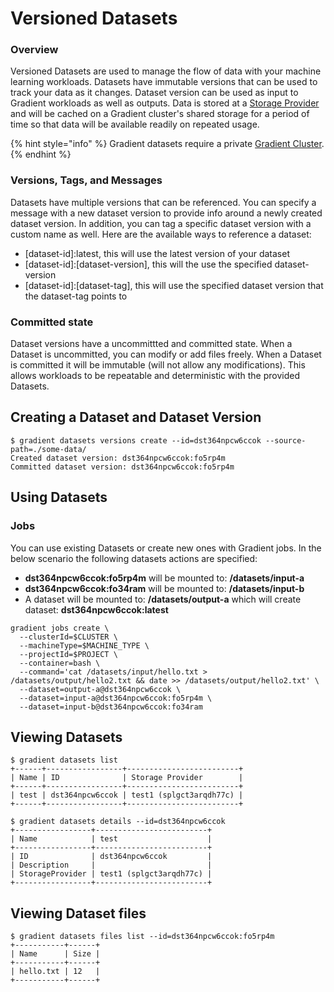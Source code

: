 # Versioned Datasets

### Overview

Versioned Datasets are used to manage the flow of data with your machine learning workloads. Datasets have immutable versions that can be used to track your data as it changes. Dataset version can be used as input to Gradient workloads as well as outputs. Data is stored at a [Storage Provider](storage-providers.md) and will be cached on a Gradient cluster's shared storage for a period of time so that data will be available readily on repeated usage.

{% hint style="info" %}
Gradient datasets require a private [Gradient Cluster](../../gradient-private-cloud/about/).
{% endhint %}

### Versions, Tags, and Messages

Datasets have multiple versions that can be referenced. You can specify a message with a new dataset version to provide info around a newly created dataset version. In addition, you can tag a specific dataset version with a custom name as well. Here are the available ways to reference a dataset:

* \[dataset-id\]:latest, this will use the latest version of your dataset
* \[dataset-id\]:\[dataset-version\], this will the use the specified dataset-version
* \[dataset-id\]:\[dataset-tag\], this will use the specified  dataset version that the dataset-tag points to

### Committed state

Dataset versions have a uncommittted and committed state. When a Dataset is uncommitted, you can modify or add files freely. When a Dataset is committed it will be immutable \(will not allow any modifications\). This allows workloads to be repeatable and deterministic with the provided Datasets. 

## Creating a Dataset and Dataset Version

```text
$ gradient datasets versions create --id=dst364npcw6ccok --source-path=./some-data/
Created dataset version: dst364npcw6ccok:fo5rp4m
Committed dataset version: dst364npcw6ccok:fo5rp4m
```

## Using Datasets

### Jobs

You can use existing Datasets or create new ones with Gradient jobs. In the below scenario the following datasets actions are specified:

* **dst364npcw6ccok:fo5rp4m** will be mounted to: **/datasets/input-a**
* **dst364npcw6ccok:fo34ram** will be mounted to: **/datasets/input-b**
* A dataset will be mounted to: **/datasets/output-a** which will create dataset: **dst364npcw6ccok:latest**

```text
gradient jobs create \
  --clusterId=$CLUSTER \
  --machineType=$MACHINE_TYPE \
  --projectId=$PROJECT \
  --container=bash \
  --command='cat /datasets/input/hello.txt > /datasets/output/hello2.txt && date >> /datasets/output/hello2.txt' \
  --dataset=output-a@dst364npcw6ccok \
  --dataset=input-a@dst364npcw6ccok:fo5rp4m \
  --dataset=input-b@dst364npcw6ccok:fo34ram
```

## Viewing Datasets

```text
$ gradient datasets list
+------+-----------------+-------------------------+
| Name | ID              | Storage Provider        |
+------+-----------------+-------------------------+
| test | dst364npcw6ccok | test1 (splgct3arqdh77c) |
+------+-----------------+-------------------------+

$ gradient datasets details --id=dst364npcw6ccok
+-----------------+-------------------------+
| Name            | test                    |
+-----------------+-------------------------+
| ID              | dst364npcw6ccok         |
| Description     |                         |
| StorageProvider | test1 (splgct3arqdh77c) |
+-----------------+-------------------------+
```

## Viewing Dataset files

```text
$ gradient datasets files list --id=dst364npcw6ccok:fo5rp4m
+-----------+------+
| Name      | Size |
+-----------+------+
| hello.txt | 12   |
+-----------+------+
```

